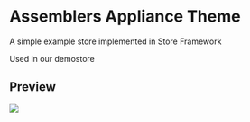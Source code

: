 # Assemblers Appliance Theme
A simple example store implemented in Store Framework

Used in our demostore
## Preview
![](https://user-images.githubusercontent.com/484167/71480046-e9aa7080-27d5-11ea-9923-e5ad48891cec.png)
